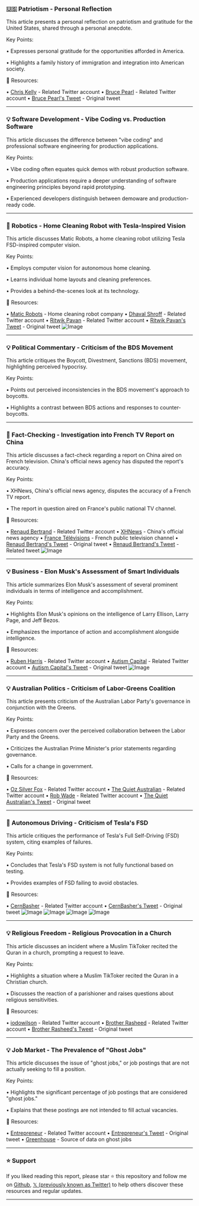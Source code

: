 ### 🇺🇸 Patriotism - Personal Reflection

This article presents a personal reflection on patriotism and gratitude for the United States, shared through a personal anecdote.

Key Points:

•  Expresses personal gratitude for the opportunities afforded in America.


•  Highlights a family history of immigration and integration into American society.


🔗 Resources:

• [Chris Kelly](https://x.com/thatchriskelly) -  Related Twitter account
• [Bruce Pearl](https://x.com/coachbrucepearl) - Related Twitter account
• [Bruce Pearl's Tweet](https://x.com/coachbrucepearl/status/1901660361419337859) - Original tweet


---
### 💡 Software Development - Vibe Coding vs. Production Software

This article discusses the difference between "vibe coding" and professional software engineering for production applications.

Key Points:

• Vibe coding often equates quick demos with robust production software.


•  Production applications require a deeper understanding of software engineering principles beyond rapid prototyping.


•  Experienced developers distinguish between demoware and production-ready code.


---
### 🚀 Robotics - Home Cleaning Robot with Tesla-Inspired Vision

This article discusses Matic Robots, a home cleaning robot utilizing Tesla FSD-inspired computer vision.

Key Points:

•  Employs computer vision for autonomous home cleaning.


•  Learns individual home layouts and cleaning preferences.


•  Provides a behind-the-scenes look at its technology.


🔗 Resources:

• [Matic Robots](https://x.com/maticrobots) -  Home cleaning robot company
• [Dhaval Shroff](https://x.com/dhaval_shroff) - Related Twitter account
• [Ritwik Pavan](https://x.com/ritwikpavan) - Related Twitter account
• [Ritwik Pavan's Tweet](https://x.com/ritwikpavan/status/1901654004905693471) - Original tweet
![Image](https://pbs.twimg.com/amplify_video_thumb/1901483259894382592/img/DT9ofVCoULh9GmH6.jpg)


---
### 💡 Political Commentary - Criticism of the BDS Movement

This article critiques the Boycott, Divestment, Sanctions (BDS) movement, highlighting perceived hypocrisy.

Key Points:

•  Points out perceived inconsistencies in the BDS movement's approach to boycotts.


•  Highlights a contrast between BDS actions and responses to counter-boycotts.


---
### 🤖 Fact-Checking - Investigation into French TV Report on China

This article discusses a fact-check regarding a report on China aired on French television.  China's official news agency has disputed the report's accuracy.

Key Points:

•  XHNews, China's official news agency, disputes the accuracy of a French TV report.


•  The report in question aired on France's public national TV channel.


🔗 Resources:

• [Renaud Bertrand](https://x.com/RnaudBertrand) - Related Twitter account
• [XHNews](https://x.com/XHNews) - China's official news agency
• [France Télévisions](https://x.com/FranceTV) - French public television channel
• [Renaud Bertrand's Tweet](https://x.com/RnaudBertrand/status/1901794658893869298) - Original tweet
• [Renaud Bertrand's Tweet](https://x.com/RnaudBertrand/status/1898628773429617089) - Related tweet
![Image](https://pbs.twimg.com/ext_tw_video_thumb/1898626638759559168/pu/img/76tZlAs3nyk7hAws.jpg)

---
### 💡 Business -  Elon Musk's Assessment of Smart Individuals

This article summarizes Elon Musk's assessment of several prominent individuals in terms of intelligence and accomplishment.

Key Points:

•  Highlights Elon Musk's opinions on the intelligence of Larry Ellison, Larry Page, and Jeff Bezos.


•  Emphasizes the importance of action and accomplishment alongside intelligence.


🔗 Resources:

• [Ruben Harris](https://x.com/rubenharris) - Related Twitter account
• [Autism Capital](https://x.com/AutismCapital) - Related Twitter account
• [Autism Capital's Tweet](https://x.com/AutismCapital/status/1901705442960781418) - Original tweet
![Image](https://pbs.twimg.com/ext_tw_video_thumb/1901705196037943296/pu/img/R2Xm2R7qiP5Dw6-j.jpg)


---
### 💡 Australian Politics -  Criticism of Labor-Greens Coalition

This article presents criticism of the Australian Labor Party's governance in conjunction with the Greens.

Key Points:

•  Expresses concern over the perceived collaboration between the Labor Party and the Greens.


•  Criticizes the Australian Prime Minister's prior statements regarding governance.


•  Calls for a change in government.


🔗 Resources:

• [Oz Silver Fox](https://x.com/ozsilverfox) - Related Twitter account
• [The Quiet Australian](https://x.com/TheQuietAustra7) - Related Twitter account
• [Rob Wade](https://x.com/robwade91225) - Related Twitter account
• [The Quiet Australian's Tweet](https://x.com/TheQuietAustra7/status/1901785952496058501) - Original tweet


---
### 🤖 Autonomous Driving - Criticism of Tesla's FSD

This article critiques the performance of Tesla's Full Self-Driving (FSD) system, citing examples of failures.

Key Points:

•  Concludes that Tesla's FSD system is not fully functional based on testing.


•  Provides examples of FSD failing to avoid obstacles.



🔗 Resources:

• [CernBasher](https://x.com/CernBasher) - Related Twitter account
• [CernBasher's Tweet](https://x.com/CernBasher/status/1901788824155394374) - Original tweet
![Image](https://pbs.twimg.com/amplify_video_thumb/1901788767163138049/img/L0iosHeHTTZf3_QQ.jpg)
![Image](https://pbs.twimg.com/amplify_video_thumb/1901788767343775744/img/mXB_NBIqF12eOpL6.jpg)
![Image](https://pbs.twimg.com/amplify_video_thumb/1901788767192592384/img/MWn7qPWRVlZfHYaJ.jpg)
![Image](https://pbs.twimg.com/amplify_video_thumb/1901788767171616768/img/jz0D_nYNx9B3VDMq.jpg)


---
### 💡 Religious Freedom -  Religious Provocation in a Church

This article discusses an incident where a Muslim TikToker recited the Quran in a church, prompting a request to leave.

Key Points:

•  Highlights a situation where a Muslim TikToker recited the Quran in a Christian church.


•  Discusses the reaction of a parishioner and raises questions about religious sensitivities.


🔗 Resources:

• [iodowilson](https://x.com/iodowilson) - Related Twitter account
• [Brother Rasheed](https://x.com/BrotherRasheed) - Related Twitter account
• [Brother Rasheed's Tweet](https://x.com/BrotherRasheed/status/1901661987999752328) - Original tweet


---
### 💡 Job Market - The Prevalence of "Ghost Jobs"

This article discusses the issue of "ghost jobs," or job postings that are not actually seeking to fill a position.

Key Points:

•  Highlights the significant percentage of job postings that are considered "ghost jobs."


•  Explains that these postings are not intended to fill actual vacancies.


🔗 Resources:

• [Entrepreneur](https://x.com/Entrepreneur) - Related Twitter account
• [Entrepreneur's Tweet](https://x.com/Entrepreneur/status/1901785776595050720) - Original tweet
• [Greenhouse](https://t.co/jLF8npnPPa) -  Source of data on ghost jobs


---

### ⭐️ Support

If you liked reading this report, please star ⭐️ this repository and follow me on [Github](https://github.com/Drix10), [𝕏 (previously known as Twitter)](https://x.com/DRIX_10_) to help others discover these resources and regular updates.

---